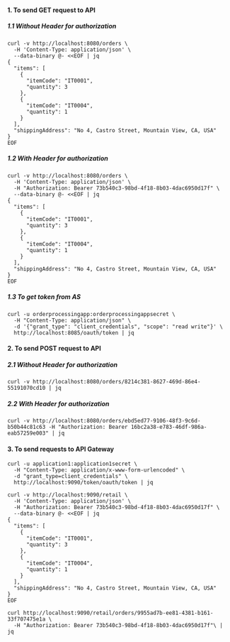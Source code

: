 #### 1. To send GET request to API

##### 1.1 Without Header for authorization
```
curl -v http://localhost:8080/orders \
  -H 'Content-Type: application/json' \
  --data-binary @- <<EOF | jq
{
  "items": [
    {
      "itemCode": "IT0001",
      "quantity": 3
    },
    {
      "itemCode": "IT0004",
      "quantity": 1
    }
  ],
  "shippingAddress": "No 4, Castro Street, Mountain View, CA, USA"
}
EOF
```

##### 1.2 With Header for authorization
```
curl -v http://localhost:8080/orders \
  -H 'Content-Type: application/json' \
  -H "Authorization: Bearer 73b540c3-98bd-4f18-8b03-4dac6950d17f" \
  --data-binary @- <<EOF | jq
{
  "items": [
    {
      "itemCode": "IT0001",
      "quantity": 3
    },
    {
      "itemCode": "IT0004",
      "quantity": 1
    }
  ],
  "shippingAddress": "No 4, Castro Street, Mountain View, CA, USA"
}
EOF
```

##### 1.3 To get token from AS 

```
curl -u orderprocessingapp:orderprocessingappsecret \
  -H "Content-Type: application/json" \
  -d '{"grant_type": "client_credentials", "scope": "read write"}' \
  http://localhost:8085/oauth/token | jq
```

#### 2. To send POST request to API

##### 2.1 Without Header for authorization

```
curl -v http://localhost:8080/orders/8214c381-8627-469d-86e4-55191070cd10 | jq
```

##### 2.2 With Header for authorization
```
curl -v http://localhost:8080/orders/ebd5ed77-9106-48f3-9c6d-b50b44c81c63 -H "Authorization: Bearer 16bc2a38-e783-46df-986a-eab57259e003" | jq
```

#### 3. To send requests to API Gateway

```
curl -u application1:application1secret \
  -H "Content-Type: application/x-www-form-urlencoded" \
  -d "grant_type=client_credentials" \
  http://localhost:9090/token/oauth/token | jq
```

```
curl -v http://localhost:9090/retail \
  -H 'Content-Type: application/json' \
  -H "Authorization: Bearer 73b540c3-98bd-4f18-8b03-4dac6950d17f" \
  --data-binary @- <<EOF | jq
{
  "items": [
    {
      "itemCode": "IT0001",
      "quantity": 3
    },
    {
      "itemCode": "IT0004",
      "quantity": 1
    }
  ],
  "shippingAddress": "No 4, Castro Street, Mountain View, CA, USA"
}
EOF
```
```
curl http://localhost:9090/retail/orders/9955ad7b-ee81-4381-b161-33f707475e1a \
  -H "Authorization: Bearer 73b540c3-98bd-4f18-8b03-4dac6950d17f"\ | jq
```